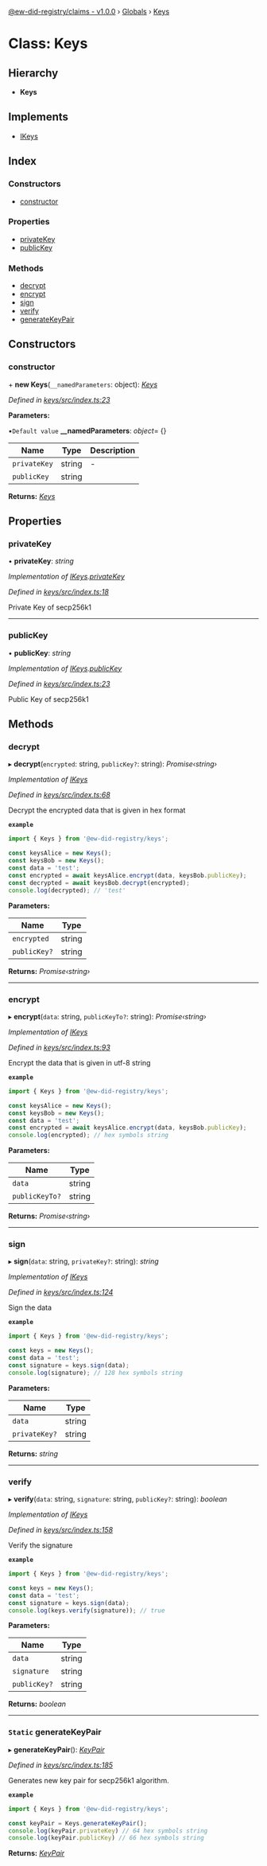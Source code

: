 [@ew-did-registry/claims - v1.0.0](../README.md) › [Globals](../globals.md) › [Keys](keys.md)

# Class: Keys

## Hierarchy

* **Keys**

## Implements

* [IKeys](../interfaces/ikeys.md)

## Index

### Constructors

* [constructor](keys.md#constructor)

### Properties

* [privateKey](keys.md#privatekey)
* [publicKey](keys.md#publickey)

### Methods

* [decrypt](keys.md#decrypt)
* [encrypt](keys.md#encrypt)
* [sign](keys.md#sign)
* [verify](keys.md#verify)
* [generateKeyPair](keys.md#static-generatekeypair)

## Constructors

###  constructor

\+ **new Keys**(`__namedParameters`: object): *[Keys](keys.md)*

*Defined in [keys/src/index.ts:23](https://github.com/energywebfoundation/ew-did-registry/blob/beea45f/packages/keys/src/index.ts#L23)*

**Parameters:**

▪`Default value`  **__namedParameters**: *object*=  {}

Name | Type | Description |
------ | ------ | ------ |
`privateKey` | string | - |
`publicKey` | string |   |

**Returns:** *[Keys](keys.md)*

## Properties

###  privateKey

• **privateKey**: *string*

*Implementation of [IKeys](../interfaces/ikeys.md).[privateKey](../interfaces/ikeys.md#privatekey)*

*Defined in [keys/src/index.ts:18](https://github.com/energywebfoundation/ew-did-registry/blob/beea45f/packages/keys/src/index.ts#L18)*

Private Key of secp256k1

___

###  publicKey

• **publicKey**: *string*

*Implementation of [IKeys](../interfaces/ikeys.md).[publicKey](../interfaces/ikeys.md#publickey)*

*Defined in [keys/src/index.ts:23](https://github.com/energywebfoundation/ew-did-registry/blob/beea45f/packages/keys/src/index.ts#L23)*

Public Key of secp256k1

## Methods

###  decrypt

▸ **decrypt**(`encrypted`: string, `publicKey?`: string): *Promise‹string›*

*Implementation of [IKeys](../interfaces/ikeys.md)*

*Defined in [keys/src/index.ts:68](https://github.com/energywebfoundation/ew-did-registry/blob/beea45f/packages/keys/src/index.ts#L68)*

Decrypt the encrypted data that is given in hex format

**`example`** 
```typescript
import { Keys } from '@ew-did-registry/keys';

const keysAlice = new Keys();
const keysBob = new Keys();
const data = 'test';
const encrypted = await keysAlice.encrypt(data, keysBob.publicKey);
const decrypted = await keysBob.decrypt(encrypted);
console.log(decrypted); // 'test'
```

**Parameters:**

Name | Type |
------ | ------ |
`encrypted` | string |
`publicKey?` | string |

**Returns:** *Promise‹string›*

___

###  encrypt

▸ **encrypt**(`data`: string, `publicKeyTo?`: string): *Promise‹string›*

*Implementation of [IKeys](../interfaces/ikeys.md)*

*Defined in [keys/src/index.ts:93](https://github.com/energywebfoundation/ew-did-registry/blob/beea45f/packages/keys/src/index.ts#L93)*

Encrypt the data that is given in utf-8 string

**`example`** 
```typescript
import { Keys } from '@ew-did-registry/keys';

const keysAlice = new Keys();
const keysBob = new Keys();
const data = 'test';
const encrypted = await keysAlice.encrypt(data, keysBob.publicKey);
console.log(encrypted); // hex symbols string
```

**Parameters:**

Name | Type |
------ | ------ |
`data` | string |
`publicKeyTo?` | string |

**Returns:** *Promise‹string›*

___

###  sign

▸ **sign**(`data`: string, `privateKey?`: string): *string*

*Implementation of [IKeys](../interfaces/ikeys.md)*

*Defined in [keys/src/index.ts:124](https://github.com/energywebfoundation/ew-did-registry/blob/beea45f/packages/keys/src/index.ts#L124)*

Sign the data

**`example`** 
```typescript
import { Keys } from '@ew-did-registry/keys';

const keys = new Keys();
const data = 'test';
const signature = keys.sign(data);
console.log(signature); // 128 hex symbols string
```

**Parameters:**

Name | Type |
------ | ------ |
`data` | string |
`privateKey?` | string |

**Returns:** *string*

___

###  verify

▸ **verify**(`data`: string, `signature`: string, `publicKey?`: string): *boolean*

*Implementation of [IKeys](../interfaces/ikeys.md)*

*Defined in [keys/src/index.ts:158](https://github.com/energywebfoundation/ew-did-registry/blob/beea45f/packages/keys/src/index.ts#L158)*

Verify the signature

**`example`** 
```typescript
import { Keys } from '@ew-did-registry/keys';

const keys = new Keys();
const data = 'test';
const signature = keys.sign(data);
console.log(keys.verify(signature)); // true
```

**Parameters:**

Name | Type |
------ | ------ |
`data` | string |
`signature` | string |
`publicKey?` | string |

**Returns:** *boolean*

___

### `Static` generateKeyPair

▸ **generateKeyPair**(): *[KeyPair](../interfaces/keypair.md)*

*Defined in [keys/src/index.ts:185](https://github.com/energywebfoundation/ew-did-registry/blob/beea45f/packages/keys/src/index.ts#L185)*

Generates new key pair for secp256k1 algorithm.

**`example`** 
```typescript
import { Keys } from '@ew-did-registry/keys';

const keyPair = Keys.generateKeyPair();
console.log(keyPair.privateKey) // 64 hex symbols string
console.log(keyPair.publicKey) // 66 hex symbols string
```

**Returns:** *[KeyPair](../interfaces/keypair.md)*
